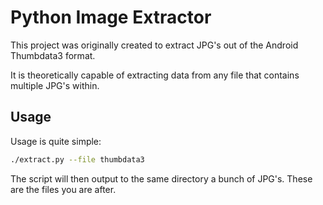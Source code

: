 # Python Image Extractor

This project was originally created to extract JPG's out of the Android Thumbdata3 format.

It is theoretically capable of extracting data from any file that contains multiple JPG's within.

## Usage

Usage is quite simple:

```bash
./extract.py --file thumbdata3
```

The script will then output to the same directory a bunch of JPG's. These are the files you are after.

